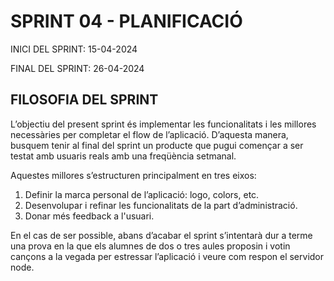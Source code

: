 # SPRINT 04 - PLANIFICACIÓ

INICI DEL SPRINT: 15-04-2024

FINAL DEL SPRINT: 26-04-2024

## FILOSOFIA DEL SPRINT

L’objectiu del present sprint és implementar les funcionalitats i les millores necessàries per completar el flow de l’aplicació. D’aquesta manera, busquem tenir al final del sprint un producte que pugui començar a ser testat amb usuaris reals amb una freqüència setmanal.

Aquestes millores s’estructuren principalment en tres eixos:
1. Definir la marca personal de l’aplicació: logo, colors, etc.
2. Desenvolupar i refinar les funcionalitats de la part d’administració.
3. Donar més feedback a l'usuari.

En el cas de ser possible, abans d’acabar el sprint s’intentarà dur a terme una prova en la que els alumnes de dos o tres aules proposin i votin cançons a la vegada per estressar l’aplicació i veure com respon el servidor node.
